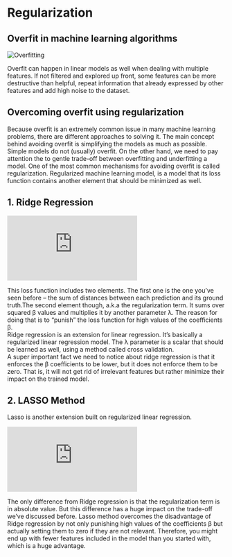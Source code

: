# Regularization #

## Overfit in machine learning algorithms ##
![Overfitting](https://codingstartups.com/wp-content/uploads/2017/08/overfit.png)

Overfit can happen in linear models as well when dealing with multiple features. If not filtered and explored up front, some features can be more destructive than helpful, repeat information that already expressed by other features and add high noise to the dataset.

## Overcoming overfit using regularization ##
Because overfit is an extremely common issue in many machine learning problems, there are different approaches to solving it. The main concept behind avoiding overfit is simplifying the models as much as possible. Simple models do not (usually) overfit. On the other hand, we need to pay attention the to gentle trade-off between overfitting and underfitting a model.
One of the most common mechanisms for avoiding overfit is called regularization. Regularized machine learning model, is a model that its loss function contains another element that should be minimized as well.

## 1. Ridge Regression ##

![Ridge](http://latex.codecogs.com/png.latex?%5Cinline%20L%20%3D%20%5Csum%20%28%5Chat%7BY_%7Bi%7D%7D-Y_%7Bi%7D%29%5E%7B2%7D%20&plus;%20%5Clambda%20%5Csum%20%5Cbeta%20%5E%7B2%7D)

This loss function includes two elements. The first one is the one you’ve seen before – the sum of distances between each prediction and its ground truth.The second element though, a.k.a the regularization term.
It sums over squared β values and multiplies it by another parameter λ. The reason for doing that is to “punish” the loss function for high values of the coefficients β.<br/>
Ridge regression is an extension for linear regression. It’s basically a regularized linear regression model. The λ parameter is a scalar that should be learned as well, using a method called cross validation.<br/>
A super important fact we need to notice about ridge regression is that it enforces the β coefficients to be lower, but it does not enforce them to be zero. That is, it will not get rid of irrelevant features but rather minimize their impact on the trained model.<br/>


## 2. LASSO Method ##

Lasso is another extension built on regularized linear regression.

![LASSO](http://latex.codecogs.com/png.latex?%5Cinline%20L%20%3D%20%5Csum%20%28%5Chat%7BY_%7Bi%7D%7D-Y_%7Bi%7D%29%5E%7B2%7D%20&plus;%20%5Clambda%20%5Csum%20%5Cleft%20%7C%20%5Cbeta%20%5Cright%20%7C%20%5E%7B2%7D)

The only difference from Ridge regression is that the regularization term is in absolute value. But this difference has a huge impact on the trade-off we’ve discussed before. Lasso method overcomes the disadvantage of Ridge regression by not only punishing high values of the coefficients β but actually setting them to zero if they are not relevant. Therefore, you might end up with fewer features included in the model than you started with, which is a huge advantage.
